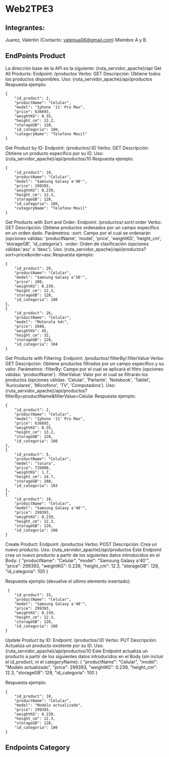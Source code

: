# Web2TPE3
## Integrantes:
Juarez, Valentin (Contacto: valenjua06@gmail.com) Miembro A y B.
## EndPoints Product
La dirección base de la API es la siguiente:
{ruta_servidor_apache}/api
Get All Products:
Endpoint: /productos
Verbo: GET
Descripción: Obtiene todos los productos disponibles.
Uso: {ruta_servidor_apache}/api/productos
Respuesta ejemplo: 

    {
        "id_product": 2,
        "productName": "Celular",
        "model": "Iphone '11' Pro Max",
        "price": 636693,
        "weightKG": 0.35,
        "height_cm": 13.2,
        "storageGB": 128,
        "id_categoria": 100,
        "categoryName": "Telefono Movil"
    }

Get Product by ID:
Endpoint: /productos/:ID
Verbo: GET
Descripción: Obtiene un producto específico por su ID.
Uso: {ruta_servidor_apache}/api/productos/10
Respuesta ejemplo:

    {
        "id_product": 10,
        "productName": "Celular",
        "model": "Samsung Galaxy a'40'",
        "price": 299393,
        "weightKG": 0.239,
        "height_cm": 12.3,
        "storageGB": 128,
        "id_categoria": 100,
        "categoryName": "Telefono Movil"
    }

Get Products with Sort and Order:
Endpoint: /productos/:sort/:order
Verbo: GET
Descripción: Obtiene productos ordenados por un campo específico en un orden dado.
Parámetros:
:sort: Campo por el cual se ordenarán (opciones válidas: 'productName', 'model', 'price', 'weightKG', 'height_cm', 'storageGB', 'id_categoria').
:order: Orden de clasificación (opciones válidas:'asc' o 'desc').
Uso: {ruta_servidor_apache}/api/productos?sort=price&order=asc
Respuesta ejemplo: 

    {
        "id_product": 29,
        "productName": "Celular",
        "model": "Samsung Galaxy a'50'",
        "price": 200,
        "weightKG": 0.239,
        "height_cm": 12.3,
        "storageGB": 128,
        "id_categoria": 100
    },
    {
        "id_product": 26,
        "productName": "Celular",
        "model": "Motorola hdr",
        "price": 2040,
        "weightKG": 45,
        "height_cm": 32,
        "storageGB": 128,
        "id_categoria": 104
    }

Get Products with Filtering:
Endpoint: /productos/:filterBy/:filterValue
Verbo: GET
Descripción: Obtiene productos filtrados por un campo específico y su valor.
Parámetros:
:filterBy: Campo por el cual se aplicará el filtro (opciones válidas: 'productName').
:filterValue: Valor por el cual se filtrarán los productos (opciones válidas: 'Celular', 'Parlante', 'Notebook', 'Tablet', 'Auriculares', 'Microfono', 'TV', 'Computadora').
Uso: {ruta_servidor_apache}/api/productos?filterBy=productName&filterValue=Celular
Respuesta ejemplo: 

    {  
        "id_product": 2,
        "productName": "Celular",
        "model": "Iphone '11' Pro Max",
        "price": 636693,
        "weightKG": 0.35,
        "height_cm": 13.2,
        "storageGB": 128,
        "id_categoria": 100
    },
    {
        "id_product": 5,
        "productName": "Celular",
        "model": "locura",
        "price": 735000,
        "weightKG": 1.7,
        "height_cm": 24.7,
        "storageGB": 280,
        "id_categoria": 103
    },
    {
        "id_product": 10,
        "productName": "Celular",
        "model": "Samsung Galaxy a'40'",
        "price": 299393,
        "weightKG": 0.239,
        "height_cm": 12.3,
        "storageGB": 128,
        "id_categoria": 100
    }

Create Product:
Endpoint: /productos
Verbo: POST
Descripción: Crea un nuevo producto.
Uso: {ruta_servidor_apache}/api/productos 
Este Endpoint crea un nuevo producto a partir de los siguientes datos introducidos en el Body:
    {
        "productName": "Celular",
        "model": "Samsung Galaxy a'40'",
        "price": 299393,
        "weightKG": 0.239,
        "height_cm": 12.3,
        "storageGB": 128,
        "id_categoria": 100
    }

Respuesta ejemplo (devuelve el ultimo elemento insertado):

     {
        "id_product": 33,
        "productName": "Celular",
        "model": "Samsung Galaxy a'40'",
        "price": 299393,
        "weightKG": 0.239,
        "height_cm": 12.3,
        "storageGB": 128,
        "id_categoria": 100
    }      

Update Product by ID:
Endpoint: /productos/:ID
Verbo: PUT
Descripción: Actualiza un producto existente por su ID.
Uso: {ruta_servidor_apache}/api/productos/10
Este Endpoint actualiza un producto a partir de los siguientes datos introducidos en el Body (sin incluir el id_product, ni el categoryName):
    {
        "productName": "Celular",
        "model": "Modelo actualizado",
        "price": 299393,
        "weightKG": 0.239,
        "height_cm": 12.3,
        "storageGB": 128,
        "id_categoria": 100
    }

Respuesta ejemplo: 

    {
        "id_product": 10,
        "productName": "Celular",
        "model": "Modelo actualizado",
        "price": 299393,
        "weightKG": 0.239,
        "height_cm": 12.3,
        "storageGB": 128,
        "id_categoria": 100
    }
 
## Endpoints Category






































    
